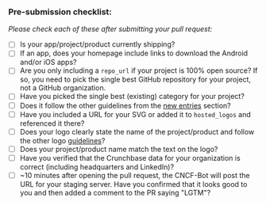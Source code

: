 ### Pre-submission checklist:

*Please check each of these after submitting your pull request:*

* [ ] Is your app/project/product currently shipping?
* [ ] If an app, does your homepage include links to download the Android and/or iOS apps?
* [ ] Are you only including a `repo_url` if your project is 100% open source? If so, you need to pick the single best GitHub repository for your project, not a GitHub organization.
* [ ] Have you picked the single best (existing) category for your project?
* [ ] Does it follow the other guidelines from the [new entries](https://github.com/cncf/landscape#new-entries) section?
* [ ] Have you included a URL for your SVG or added it to `hosted_logos` and referenced it there?
* [ ] Does your logo clearly state the name of the project/product and follow the other logo [guidelines](https://github.com/cncf/landscape#logos)?
* [ ] Does your project/product name match the text on the logo?
* [ ] Have you verified that the Crunchbase data for your organization is correct (including headquarters and LinkedIn)?
* [ ] ~10 minutes after opening the pull request, the CNCF-Bot will post the URL for your staging server. Have you confirmed that it looks good to you and then added a comment to the PR saying "LGTM"?
